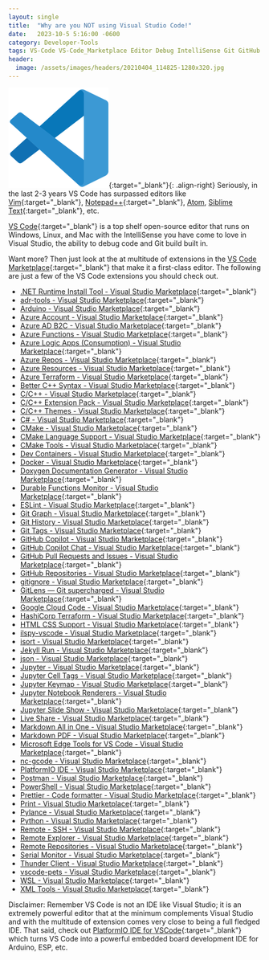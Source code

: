 ```yaml
---
layout: single
title:  "Why are you NOT using Visual Studio Code!"
date:   2023-10-5 5:16:00 -0600
category: Developer-Tools
tags: VS-Code VS-Code_Marketplace Editor Debug IntelliSense Git GitHub Vim Notepad++ Atom Sublime-Text Visual-Studio IDE PlatformIO Arduino ESP8266 ESP32
header:
  image: /assets/images/headers/20210404_114825-1280x320.jpg
---
```


[![Image](/assets/images/posts/Visual-Studio-Code.png "VS Code")](https://code.visualstudio.com/ "VS Code"){:target="_blank"}{: .align-right} Seriously, in the last 2-3 years VS Code has surpassed editors like [Vim](https://www.vim.org/ "Vim"){:target="_blank"}, [Notepad++](https://notepad-plus-plus.org/ "Notepad++"){:target="_blank"}, [Atom](https://atom-editor.cc/ "Atom"), [Siblime Text](https://www.sublimetext.com/ "Siblime Text"){:target="_blank"}, etc.

[VS Code](https://code.visualstudio.com/ "VS Code"){:target="_blank"} is a top shelf open-source editor that runs on Windows, Linux, and Mac with the IntelliSense you have come to love in Visual Studio, the ability to debug code and Git build built in.

Want more? Then just look at the at multitude of extensions in the [VS Code Marketplace](https://marketplace.visualstudio.com/VSCode "VS Code Marketplace"){:target="_blank"} that make it a first-class editor. The following are just a few of the VS Code extensions you should check out.

- [.NET Runtime Install Tool - Visual Studio Marketplace](https://marketplace.visualstudio.com/items?itemName=ms-dotnettools.vscode-dotnet-runtime){:target="_blank"}
- [adr-tools - Visual Studio Marketplace](https://marketplace.visualstudio.com/items?itemName=vincent-ledu.adr-tools){:target="_blank"}
- [Arduino - Visual Studio Marketplace](https://marketplace.visualstudio.com/items?itemName=vsciot-vscode.vscode-arduino){:target="_blank"}
- [Azure Account - Visual Studio Marketplace](https://marketplace.visualstudio.com/items?itemName=ms-vscode.azure-account){:target="_blank"}
- [Azure AD B2C - Visual Studio Marketplace](https://marketplace.visualstudio.com/items?itemName=AzureADB2CTools.aadb2c){:target="_blank"}
- [Azure Functions - Visual Studio Marketplace](https://marketplace.visualstudio.com/items?itemName=ms-azuretools.vscode-azurefunctions){:target="_blank"}
- [Azure Logic Apps (Consumption) - Visual Studio Marketplace](https://marketplace.visualstudio.com/items?itemName=ms-azuretools.vscode-logicapps){:target="_blank"}
- [Azure Repos - Visual Studio Marketplace](https://marketplace.visualstudio.com/items?itemName=ms-vscode.azure-repos){:target="_blank"}
- [Azure Resources - Visual Studio Marketplace](https://marketplace.visualstudio.com/items?itemName=ms-azuretools.vscode-azureresourcegroups){:target="_blank"}
- [Azure Terraform - Visual Studio Marketplace](https://marketplace.visualstudio.com/items?itemName=ms-azuretools.vscode-azureterraform){:target="_blank"}
- [Better C++ Syntax - Visual Studio Marketplace](https://marketplace.visualstudio.com/items?itemName=jeff-hykin.better-cpp-syntax){:target="_blank"}
- [C/C++ - Visual Studio Marketplace](https://marketplace.visualstudio.com/items?itemName=ms-vscode.cpptools){:target="_blank"}
- [C/C++ Extension Pack - Visual Studio Marketplace](https://marketplace.visualstudio.com/items?itemName=ms-vscode.cpptools-extension-pack){:target="_blank"}
- [C/C++ Themes - Visual Studio Marketplace](https://marketplace.visualstudio.com/items?itemName=ms-vscode.cpptools-themes){:target="_blank"}
- [C# - Visual Studio Marketplace](https://marketplace.visualstudio.com/items?itemName=ms-dotnettools.csharp){:target="_blank"}
- [CMake - Visual Studio Marketplace](https://marketplace.visualstudio.com/items?itemName=twxs.cmake){:target="_blank"}
- [CMake Language Support - Visual Studio Marketplace](https://marketplace.visualstudio.com/items?itemName=josetr.cmake-language-support-vscode){:target="_blank"}
- [CMake Tools - Visual Studio Marketplace](https://marketplace.visualstudio.com/items?itemName=ms-vscode.cmake-tools){:target="_blank"}
- [Dev Containers - Visual Studio Marketplace](https://marketplace.visualstudio.com/items?itemName=ms-vscode-remote.remote-containers){:target="_blank"}
- [Docker - Visual Studio Marketplace](https://marketplace.visualstudio.com/items?itemName=ms-azuretools.vscode-docker){:target="_blank"}
- [Doxygen Documentation Generator - Visual Studio Marketplace](https://marketplace.visualstudio.com/items?itemName=cschlosser.doxdocgen){:target="_blank"}
- [Durable Functions Monitor - Visual Studio Marketplace](https://marketplace.visualstudio.com/items?itemName=DurableFunctionsMonitor.durablefunctionsmonitor){:target="_blank"}
- [ESLint - Visual Studio Marketplace](https://marketplace.visualstudio.com/items?itemName=dbaeumer.vscode-eslint){:target="_blank"}
- [Git Graph - Visual Studio Marketplace](https://marketplace.visualstudio.com/items?itemName=mhutchie.git-graph){:target="_blank"}
- [Git History - Visual Studio Marketplace](https://marketplace.visualstudio.com/items?itemName=donjayamanne.githistory){:target="_blank"}
- [Git Tags - Visual Studio Marketplace](https://marketplace.visualstudio.com/items?itemName=howardzuo.vscode-git-tags){:target="_blank"}
- [GitHub Copilot - Visual Studio Marketplace](https://marketplace.visualstudio.com/items?itemName=GitHub.copilot){:target="_blank"}
- [GitHub Copilot Chat - Visual Studio Marketplace](https://marketplace.visualstudio.com/items?itemName=GitHub.copilot-chat){:target="_blank"}
- [GitHub Pull Requests and Issues - Visual Studio Marketplace](https://marketplace.visualstudio.com/items?itemName=GitHub.vscode-pull-request-github){:target="_blank"}
- [GitHub Repositories - Visual Studio Marketplace](https://marketplace.visualstudio.com/items?itemName=GitHub.remotehub){:target="_blank"}
- [gitignore - Visual Studio Marketplace](https://marketplace.visualstudio.com/items?itemName=codezombiech.gitignore){:target="_blank"}
- [GitLens — Git supercharged - Visual Studio Marketplace](https://marketplace.visualstudio.com/items?itemName=eamodio.gitlens){:target="_blank"}
- [Google Cloud Code - Visual Studio Marketplace](https://marketplace.visualstudio.com/items?itemName=GoogleCloudTools.cloudcode){:target="_blank"}
- [HashiCorp Terraform - Visual Studio Marketplace](https://marketplace.visualstudio.com/items?itemName=HashiCorp.terraform){:target="_blank"}
- [HTML CSS Support - Visual Studio Marketplace](https://marketplace.visualstudio.com/items?itemName=ecmel.vscode-html-css){:target="_blank"}
- [ilspy-vscode - Visual Studio Marketplace](https://marketplace.visualstudio.com/items?itemName=icsharpcode.ilspy-vscode){:target="_blank"}
- [isort - Visual Studio Marketplace](https://marketplace.visualstudio.com/items?itemName=ms-python.isort){:target="_blank"}
- [Jekyll Run - Visual Studio Marketplace](https://marketplace.visualstudio.com/items?itemName=Dedsec727.jekyll-run){:target="_blank"}
- [json - Visual Studio Marketplace](https://marketplace.visualstudio.com/items?itemName=ZainChen.json){:target="_blank"}
- [Jupyter - Visual Studio Marketplace](https://marketplace.visualstudio.com/items?itemName=ms-toolsai.jupyter){:target="_blank"}
- [Jupyter Cell Tags - Visual Studio Marketplace](https://marketplace.visualstudio.com/items?itemName=ms-toolsai.vscode-jupyter-cell-tags){:target="_blank"}
- [Jupyter Keymap - Visual Studio Marketplace](https://marketplace.visualstudio.com/items?itemName=ms-toolsai.jupyter-keymap){:target="_blank"}
- [Jupyter Notebook Renderers - Visual Studio Marketplace](https://marketplace.visualstudio.com/items?itemName=ms-toolsai.jupyter-renderers){:target="_blank"}
- [Jupyter Slide Show - Visual Studio Marketplace](https://marketplace.visualstudio.com/items?itemName=ms-toolsai.vscode-jupyter-slideshow){:target="_blank"}
- [Live Share - Visual Studio Marketplace](https://marketplace.visualstudio.com/items?itemName=MS-vsliveshare.vsliveshare){:target="_blank"}
- [Markdown All in One - Visual Studio Marketplace](https://marketplace.visualstudio.com/items?itemName=yzhang.markdown-all-in-one){:target="_blank"}
- [Markdown PDF - Visual Studio Marketplace](https://marketplace.visualstudio.com/items?itemName=yzane.markdown-pdf){:target="_blank"}
- [Microsoft Edge Tools for VS Code - Visual Studio Marketplace](https://marketplace.visualstudio.com/items?itemName=ms-edgedevtools.vscode-edge-devtools){:target="_blank"}
- [nc-gcode - Visual Studio Marketplace](https://marketplace.visualstudio.com/items?itemName=ML2.nc-gcode){:target="_blank"}
- [PlatformIO IDE - Visual Studio Marketplace](https://marketplace.visualstudio.com/items?itemName=platformio.platformio-ide){:target="_blank"}
- [Postman - Visual Studio Marketplace](https://marketplace.visualstudio.com/items?itemName=Postman.postman-for-vscode){:target="_blank"}
- [PowerShell - Visual Studio Marketplace](https://marketplace.visualstudio.com/items?itemName=ms-vscode.PowerShell){:target="_blank"}
- [Prettier - Code formatter - Visual Studio Marketplace](https://marketplace.visualstudio.com/items?itemName=esbenp.prettier-vscode){:target="_blank"}
- [Print - Visual Studio Marketplace](https://marketplace.visualstudio.com/items?itemName=pdconsec.vscode-print){:target="_blank"}
- [Pylance - Visual Studio Marketplace](https://marketplace.visualstudio.com/items?itemName=ms-python.vscode-pylance){:target="_blank"}
- [Python - Visual Studio Marketplace](https://marketplace.visualstudio.com/items?itemName=ms-python.python){:target="_blank"}
- [Remote - SSH - Visual Studio Marketplace](https://marketplace.visualstudio.com/items?itemName=ms-vscode-remote.remote-ssh){:target="_blank"}
- [Remote Explorer - Visual Studio Marketplace](https://marketplace.visualstudio.com/items?itemName=ms-vscode.remote-explorer){:target="_blank"}
- [Remote Repositories - Visual Studio Marketplace](https://marketplace.visualstudio.com/items?itemName=ms-vscode.remote-repositories){:target="_blank"}
- [Serial Monitor - Visual Studio Marketplace](https://marketplace.visualstudio.com/items?itemName=ms-vscode.vscode-serial-monitor){:target="_blank"}
- [Thunder Client - Visual Studio Marketplace](https://marketplace.visualstudio.com/items?itemName=rangav.vscode-thunder-client){:target="_blank"}
- [vscode-pets - Visual Studio Marketplace](https://marketplace.visualstudio.com/items?itemName=tonybaloney.vscode-pets){:target="_blank"}
- [WSL - Visual Studio Marketplace](https://marketplace.visualstudio.com/items?itemName=ms-vscode-remote.remote-wsl){:target="_blank"}
- [XML Tools - Visual Studio Marketplace](https://marketplace.visualstudio.com/items?itemName=DotJoshJohnson.xml){:target="_blank"}

Disclaimer: Remember VS Code is not an IDE like Visual Studio; it is an extremely powerful editor that at the minimum complements Visual Studio and with the multitude of extension comes very close to being a full fledged IDE.  That said, check out [PlatformIO IDE for VSCode](https://platformio.org/ "PlatformIO IDE for VSCode"){:target="_blank"} which turns VS Code into a powerful embedded board development IDE for Arduino, ESP, etc.
